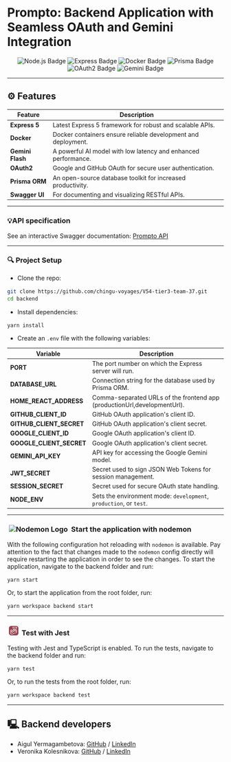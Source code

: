 # Prompto: Backend Application with Seamless OAuth and Gemini Integration

<p align="center">
  <img src="https://img.shields.io/badge/Node-brightgreen" alt="Node.js Badge"/>
  <img src="https://img.shields.io/badge/Express-black" alt="Express Badge"/>
  <img src="https://img.shields.io/badge/Docker-blue" alt="Docker Badge"/>
  <img src="https://img.shields.io/badge/Prisma-blueviolet" alt="Prisma Badge"/>
  <img src="https://img.shields.io/badge/OAuth2-orange" alt="OAuth2 Badge"/>
  <img src="https://img.shields.io/badge/Gemini-blue" alt="Gemini Badge"/>
</p>

---

## ⚙️ Features

| Feature          | Description                                                    |
| ---------------- | -------------------------------------------------------------- |
| **Express 5**    | Latest Express 5 framework for robust and scalable APIs.       |
| **Docker**       | Docker containers ensure reliable development and deployment.  |
| **Gemini Flash** | A powerful AI model with low latency and enhanced performance. |
| **OAuth2**       | Google and GitHub OAuth for secure user authentication.        |
| **Prisma ORM**   | An open-source database toolkit for increased productivity.    |
| **Swagger UI**   | For documenting and visualizing RESTful APIs.                  |

---

### 💡API specification

See an interactive Swagger documentation: [Prompto API](https://v54-tier3-team-37.onrender.com/api-docs/)

---

### 🔍 Project Setup

- Clone the repo:

```bash
git clone https://github.com/chingu-voyages/V54-tier3-team-37.git
cd backend
```

- Install dependencies:

```bash
yarn install
```

- Create an `.env` file with the following variables:

| Variable                 | Description                                                              |
| ------------------------ | ------------------------------------------------------------------------ |
| **PORT**                 | The port number on which the Express server will run.                    |
| **DATABASE_URL**         | Connection string for the database used by Prisma ORM.                   |
| **HOME_REACT_ADDRESS**   | Comma-separated URLs of the frontend app (productionUrl,developmentUrl). |
| **GITHUB_CLIENT_ID**     | GitHub OAuth application's client ID.                                    |
| **GITHUB_CLIENT_SECRET** | GitHub OAuth application's client secret.                                |
| **GOOGLE_CLIENT_ID**     | Google OAuth application's client ID.                                    |
| **GOOGLE_CLIENT_SECRET** | Google OAuth application's client secret.                                |
| **GEMINI_API_KEY**       | API key for accessing the Google Gemini model.                           |
| **JWT_SECRET**           | Secret used to sign JSON Web Tokens for session management.              |
| **SESSION_SECRET**       | Secret used for secure OAuth state handling.                             |
| **NODE_ENV**             | Sets the environment mode: `development`, `production`, or `test`.       |

---

### &nbsp;<img src="https://static-00.iconduck.com/assets.00/nodemon-icon-449x512-m36gnbqo.png" alt="Nodemon Logo" width="22"/>&nbsp; Start the application with nodemon

With the following configuration hot reloading with `nodemon` is available. Pay attention to the fact that changes made to the `nodemon` config directly will require restarting the application in order to see the changes.
To start the application, navigate to the backend folder and run:

```bash
yarn start
```

Or, to start the application from the root folder, run:

```bash
yarn workspace backend start
```

---

### &nbsp;<img src="https://raw.githubusercontent.com/tandpfun/skill-icons/main/icons/Jest.svg" alt="Jest Logo" width="22"/>&nbsp; Test with Jest

Testing with Jest and TypeScript is enabled.
To run the tests, navigate to the backend folder and run:

```bash
yarn test
```

Or, to run the tests from the root folder, run:

```bash
yarn workspace backend test
```

---

## 🖳 Backend developers

- Aigul Yermagambetova: [GitHub](https://github.com/aigul-ermak) / [LinkedIn](https://www.linkedin.com/in/aigul-ermak/)
- Veronika Kolesnikova: [GitHub](https://github.com/kweeuhree) / [LinkedIn](https://www.linkedin.com/in/vekolesnikova)
